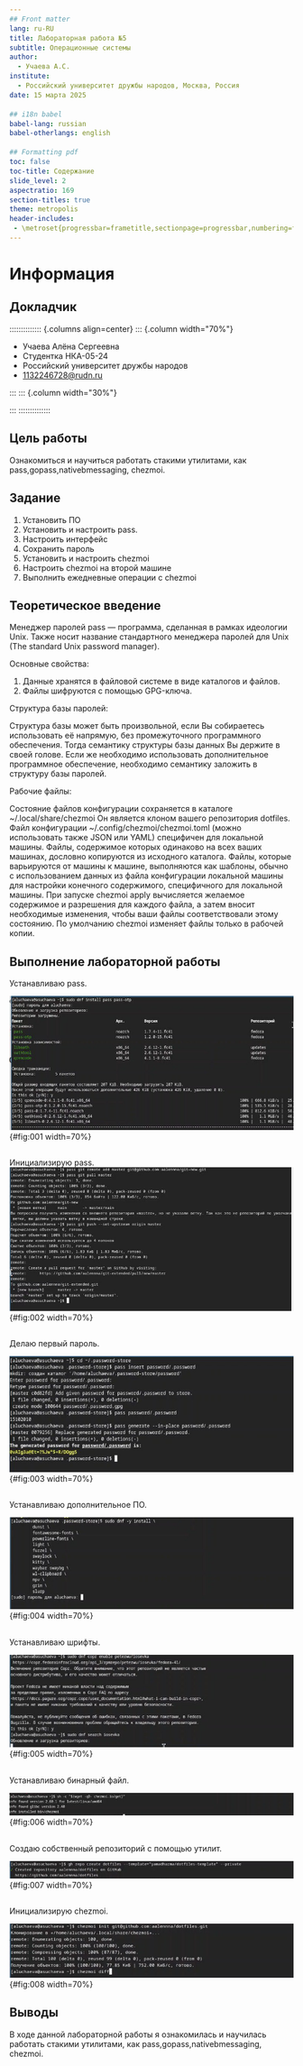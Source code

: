```yaml
---
## Front matter
lang: ru-RU
title: Лабораторная работа №5
subtitle: Операционные системы
author:
  - Учаева А.С.
institute:
  - Российский университет дружбы народов, Москва, Россия
date: 15 марта 2025

## i18n babel
babel-lang: russian
babel-otherlangs: english

## Formatting pdf
toc: false
toc-title: Содержание
slide_level: 2
aspectratio: 169
section-titles: true
theme: metropolis
header-includes:
 - \metroset{progressbar=frametitle,sectionpage=progressbar,numbering=fraction}
---
```


# Информация

## Докладчик

:::::::::::::: {.columns align=center}
::: {.column width="70%"}

  * Учаева Алёна Сергеевна
  * Студентка НКА-05-24
  * Российский университет дружбы народов
  * [1132246728@rudn.ru](1132246728@rudn.ru)

:::
::: {.column width="30%"}


:::
::::::::::::::

## Цель работы 

Ознакомиться и научиться работать стакими утилитами, как pass,gopass,nativebmessaging, chezmoi.

## Задание

1. Установить ПО
2. Установить и настроить pass.
3. Настроить интерфейс
4. Сохранить пароль
5. Установить и настроить chezmoi
6. Настроить chezmoi на второй машине
7. Выполнить ежедневные операции с chezmoi

## Теоретическое введение

Менеджер паролей pass — программа, сделанная в рамках идеологии Unix.
Также носит название стандартного менеджера паролей для Unix (The standard Unix password manager).

Основные свойства:

 1. Данные хранятся в файловой системе в виде каталогов и файлов.
 2. Файлы шифруются с помощью GPG-ключа.

Структура базы паролей:

Структура базы может быть произвольной, если Вы собираетесь использовать её напрямую, без промежуточного программного обеспечения. Тогда семантику структуры базы данных Вы держите в своей голове.
Если же необходимо использовать дополнительное программное обеспечение, необходимо семантику заложить в структуру базы паролей.

Рабочие файлы:

Состояние файлов конфигурации сохраняется в каталоге ~/.local/share/chezmoi
Он является клоном вашего репозитория dotfiles.
Файл конфигурации ~/.config/chezmoi/chezmoi.toml (можно использовать также JSON или YAML) специфичен для локальной машины.
Файлы, содержимое которых одинаково на всех ваших машинах, дословно копируются из исходного каталога.
Файлы, которые варьируются от машины к машине, выполняются как шаблоны, обычно с использованием данных из файла конфигурации локальной машины для настройки конечного содержимого, специфичного для локальной машины.
При запуске chezmoi apply вычисляется желаемое содержимое и разрешения для каждого файла, а затем вносит необходимые изменения, чтобы ваши файлы соответствовали этому состоянию.
По умолчанию chezmoi изменяет файлы только в рабочей копии.

## Выполнение лабораторной работы


Устанавливаю pass.

![Установка pass](image/1.jpg){#fig:001 width=70%}

##

Инициализирую pass.
![Инициализация pass](image/2.jpg){#fig:002 width=70%}

##

Делаю первый пароль.

![Создание пароля](image/3.jpg){#fig:003 width=70%}

##

Устанавливаю дополнительное ПО.

![Установка ПО](image/4.jpg){#fig:004 width=70%}

##

Устанавливаю шрифты.

![Установка шрифтов](image/5.jpg){#fig:005 width=70%}

##

Устанавливаю бинарный файл.

![Установка бинарного файла](image/6.jpg){#fig:006 width=70%}

##

Создаю собственный репозиторий с помощью утилит.

![Создание репозитория](image/7.jpg){#fig:007 width=70%}

##

Инициализирую chezmoi.

![Установка chezmoi](image/8.jpg){#fig:008 width=70%}


## Выводы

В ходе данной лабораторной работы я ознакомилась и научилась работать стакими утилитами, как pass,gopass,nativebmessaging, chezmoi.

